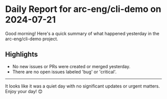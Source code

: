 # Daily Report for arc-eng/cli-demo on 2024-07-21

Good morning! Here's a quick summary of what happened yesterday in the arc-eng/cli-demo project.

## Highlights
- No new issues or PRs were created or merged yesterday.
- There are no open issues labeled 'bug' or 'critical'.

---

It looks like it was a quiet day with no significant updates or urgent matters. Enjoy your day! 😊